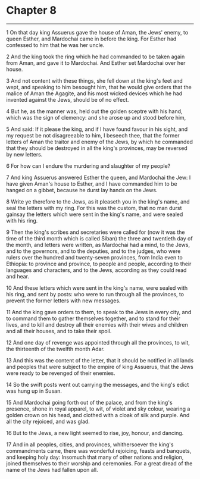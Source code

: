 # Chapter 8

***

1 On that day king Assuerus gave the house of Aman, the Jews' enemy, to queen Esther, and Mardochai came in before the king. For Esther had confessed to him that he was her uncle.

2 And the king took the ring which he had commanded to be taken again from Aman, and gave it to Mardochai. And Esther set Mardochai over her house.

3 And not content with these things, she fell down at the king's feet and wept, and speaking to him besought him, that he would give orders that the malice of Aman the Agagite, and his most wicked devices which he had invented against the Jews, should be of no effect.

4 But he, as the manner was, held out the golden sceptre with his hand, which was the sign of clemency: and she arose up and stood before him,

5 And said: If it please the king, and if I have found favour in his sight, and my request be not disagreeable to him, I beseech thee, that the former letters of Aman the traitor and enemy of the Jews, by which he commanded that they should be destroyed in all the king's provinces, may be reversed by new letters.

6 For how can I endure the murdering and slaughter of my people?

7 And king Assuerus answered Esther the queen, and Mardochai the Jew: I have given Aman's house to Esther, and I have commanded him to be hanged on a gibbet, because he durst lay hands on the Jews.

8 Write ye therefore to the Jews, as it pleaseth you in the king's name, and seal the letters with my ring. For this was the custom, that no man durst gainsay the letters which were sent in the king's name, and were sealed with his ring.

9 Then the king's scribes and secretaries were called for (now it was the time of the third month which is called Siban) the three and twentieth day of the month, and letters were written, as Mardochai had a mind, to the Jews, and to the governors, and to the deputies, and to the judges, who were rulers over the hundred and twenty-seven provinces, from India even to Ethiopia: to province and province, to people and people, according to their languages and characters, and to the Jews, according as they could read and hear.

10 And these letters which were sent in the king's name, were sealed with his ring, and sent by posts: who were to run through all the provinces, to prevent the former letters with new messages.

11 And the king gave orders to them, to speak to the Jews in every city, and to command them to gather themselves together, and to stand for their lives, and to kill and destroy all their enemies with their wives and children and all their houses, and to take their spoil.

12 And one day of revenge was appointed through all the provinces, to wit, the thirteenth of the twelfth month Adar.

13 And this was the content of the letter, that it should be notified in all lands and peoples that were subject to the empire of king Assuerus, that the Jews were ready to be revenged of their enemies.

14 So the swift posts went out carrying the messages, and the king's edict was hung up in Susan.

15 And Mardochai going forth out of the palace, and from the king's presence, shone in royal apparel, to wit, of violet and sky colour, wearing a golden crown on his head, and clothed with a cloak of silk and purple. And all the city rejoiced, and was glad.

16 But to the Jews, a new light seemed to rise, joy, honour, and dancing.

17 And in all peoples, cities, and provinces, whithersoever the king's commandments came, there was wonderful rejoicing, feasts and banquets, and keeping holy day: Insomuch that many of other nations and religion, joined themselves to their worship and ceremonies. For a great dread of the name of the Jews had fallen upon all.

